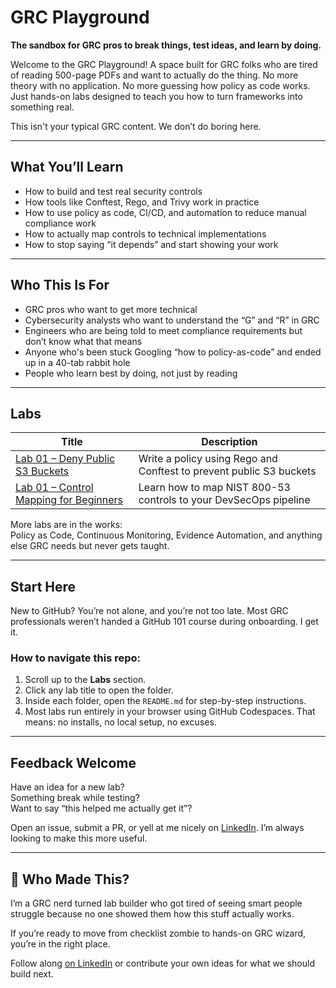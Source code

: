 # GRC Playground

**The sandbox for GRC pros to break things, test ideas, and learn by doing.**

Welcome to the GRC Playground! A space built for GRC folks who are tired of reading 500-page PDFs and want to actually do the thing. No more theory with no application. No more guessing how policy as code works. Just hands-on labs designed to teach you how to turn frameworks into something real.

This isn't your typical GRC content. We don’t do boring here.

---

## What You’ll Learn

- How to build and test real security controls  
- How tools like Conftest, Rego, and Trivy work in practice  
- How to use policy as code, CI/CD, and automation to reduce manual compliance work  
- How to actually map controls to technical implementations  
- How to stop saying “it depends” and start showing your work

---

## Who This Is For

- GRC pros who want to get more technical  
- Cybersecurity analysts who want to understand the “G” and “R” in GRC  
- Engineers who are being told to meet compliance requirements but don’t know what that means  
- Anyone who's been stuck Googling “how to policy-as-code” and ended up in a 40-tab rabbit hole  
- People who learn best by doing, not just by reading

---

## Labs

| Title | Description |
|-------|-------------|
| [Lab 01 – Deny Public S3 Buckets](./Policy-as-Code/Lab%2001-Deny-Public-S3) | Write a policy using Rego and Conftest to prevent public S3 buckets |
| [Lab 01 – Control Mapping for Beginners](./Control-Mapping/Lab%2001-Control-Mapping-for-Beginners) | Learn how to map NIST 800-53 controls to your DevSecOps pipeline |

More labs are in the works:  
Policy as Code, Continuous Monitoring, Evidence Automation, and anything else GRC needs but never gets taught.

---

## Start Here

New to GitHub? You’re not alone, and you’re not too late. Most GRC professionals weren’t handed a GitHub 101 course during onboarding. I get it.

### How to navigate this repo:
1. Scroll up to the **Labs** section.
2. Click any lab title to open the folder.
3. Inside each folder, open the `README.md` for step-by-step instructions.
4. Most labs run entirely in your browser using GitHub Codespaces. That means: no installs, no local setup, no excuses.

---

## Feedback Welcome

Have an idea for a new lab?  
Something break while testing?  
Want to say “this helped me actually get it”?

Open an issue, submit a PR, or yell at me nicely on [LinkedIn](https://www.linkedin.com/in/ashley-pearce). I’m always looking to make this more useful.

---

## 👋 Who Made This?

I’m a GRC nerd turned lab builder who got tired of seeing smart people struggle because no one showed them how this stuff actually works.

If you’re ready to move from checklist zombie to hands-on GRC wizard, you’re in the right place.

Follow along [on LinkedIn](https://www.linkedin.com/in/ashley-pearce) or contribute your own ideas for what we should build next.

